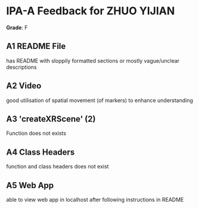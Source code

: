 # IPA-A Feedback for ZHUO YIJIAN
**Grade**: F

## A1 README File

has README with sloppily formatted sections or mostly vague/unclear descriptions
## A2 Video 

good utilisation of spatial movement (of markers) to enhance understanding
## A3 'createXRScene' (2)
Function does not exists
## A4 Class Headers
function and class headers does not exist
## A5 Web App
able to view web app in localhost after following instructions in README